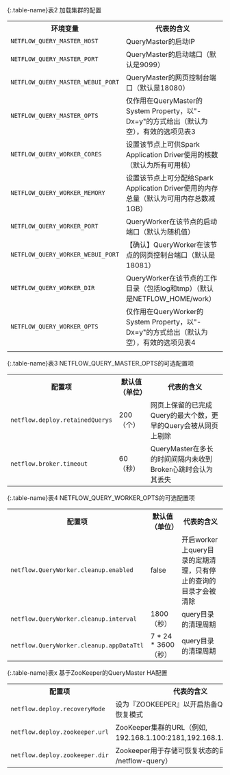 {:.table-name}表2 加载集群的配置
<table class="table">
  <tr>
  	<th style="width:21%">环境变量</th>
  	<th>代表的含义</th>
  </tr>
  <tr>
  	<td><code>NETFLOW_QUERY_MASTER_HOST</code></td>
  	<td>QueryMaster的启动IP</td>
  </tr>
  <tr>
  	<td><code>NETFLOW_QUERY_MASTER_PORT</code></td>
  	<td>QueryMaster的启动端口（默认是9099）</td>
  </tr>
  <tr>
  	<td><code>NETFLOW_QUERY_MASTER_WEBUI_PORT</code></td>
  	<td>QueryMaster的网页控制台端口（默认是18080）</td>
  </tr>
  <tr>
  	<td><code>NETFLOW_QUERY_MASTER_OPTS</code></td>
  	<td>仅作用在QueryMaster的System Property，以"-Dx=y"的方式给出（默认为空），有效的选项见表3</td>
  </tr>
  <tr>
  	<td><code>NETFLOW_QUERY_WORKER_CORES</code></td>
  	<td>设置该节点上可供Spark Application Driver使用的核数（默认为所有可用核）</td>
  </tr>
  <tr>
  	<td><code>NETFLOW_QUERY_WORKER_MEMORY</code></td>
  	<td>设置该节点上可分配给Spark Application Driver使用的内存总量（默认为可用内存总数减1GB）</td>
  </tr>
  <tr>
  	<td><code>NETFLOW_QUERY_WORKER_PORT</code></td>
  	<td>QueryWorker在该节点的启动端口（默认为随机值）</td>
  </tr>
  <tr>
  	<td><code>NETFLOW_QUERY_WORKER_WEBUI_PORT</code></td>
  	<td>【确认】QueryWorker在该节点的网页控制台端口（默认是18081）</td>
  </tr>
  <tr>
  	<td><code>NETFLOW_QUERY_WORKER_DIR</code></td>
  	<td>QueryWorker在该节点的工作目录（包括log和tmp）（默认是NETFLOW_HOME/work）</td>
  </tr>
  <tr>
  	<td><code>NETFLOW_QUERY_WORKER_OPTS</code></td>
  	<td>仅作用在QueryWorker的System Property，以"-Dx=y"的方式给出（默认为空），有效的选项见表4</td>
  </tr>
  <tr>
  	<td><code></code></td>
  	<td></td>
  </tr>
</table>

{:.table-name}表3 NETFLOW_QUERY_MASTER_OPTS的可选配置项
<table class="table">
  <tr>
  	<th style="width:21%">配置项</th>
  	<th>默认值（单位）</th>
  	<th>代表的含义</th>
  </tr>
  <tr>
  	<td><code>netflow.deploy.retainedQuerys</code></td>
  	<td>200（个）</td>
  	<td>网页上保留的已完成Query的最大个数，更早的Query会被从网页上剔除</td>
  </tr>
  <tr>
  	<td><code>netflow.broker.timeout</code></td>
  	<td>60（秒）</td>
  	<td>QueryMaster在多长的时间间隔内未收到Broker心跳时会认为其丢失</td>
  </tr>
</table> 

{:.table-name}表4 NETFLOW_QUERY_WORKER_OPTS的可选配置项
<table class="table">
  <tr>
  	<th style="width:21%">配置项</th>
  	<th>默认值（单位）</th>
  	<th>代表的含义</th>
  </tr>
  <tr>
  	<td><code>netflow.QueryWorker.cleanup.enabled</code></td>
  	<td>false</td>
  	<td>开启worker上query目录的定期清理，只有停止的查询的目录才会被清除</td>
  </tr>
  <tr>
  	<td><code>netflow.QueryWorker.cleanup.interval</code></td>
  	<td>1800（秒）</td>
  	<td>query目录的清理周期</td>
  </tr>
  <tr>
  	<td><code>netflow.QueryWorker.cleanup.appDataTtl</code></td>
  	<td>7 * 24 * 3600（秒）</td>
  	<td>query目录的清理周期</td>
  </tr>
</table> 

{:.table-name}表x 基于ZooKeeper的QueryMaster HA配置
<table class="table">
  <tr>
  	<th style="width:21%">配置项</th>
  	<th>代表的含义</th></tr>
  <tr>
    <td><code>netflow.deploy.recoveryMode</code></td>
    <td>设为『ZOOKEEPER』以开启热备QueryMaster恢复模式</td>
  </tr>
  <tr>
    <td><code>netflow.deploy.zookeeper.url</code></td>
    <td>ZooKeeper集群的URL（例如, 192.168.1.100:2181,192.168.1.101:2181）.</td>
  </tr>
  <tr>
    <td><code>netflow.deploy.zookeeper.dir</code></td>
    <td>Zookeeper用于存储可恢复状态的目录（默认为 /netflow-query）</td>
  </tr>
</table>